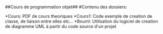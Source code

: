 ##Cours de programmation objet##
#Contenu des dossiers:

*Cours: PDF de cours theoriques
*Cours1: Code exemple de creation de classe, de liaison entre elles etc...
*Bouml: Utilisation du logiciel de creation de diagramme UML à partir du code source d'un projet
